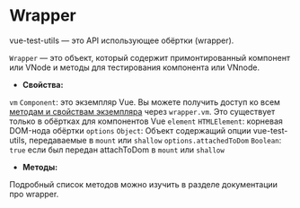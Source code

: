 # Wrapper

vue-test-utils — это API использующее обёртки (wrapper).

`Wrapper` — это объект, который содержит примонтированный компонент или VNode и методы для тестирования компонента или VNnode.

- **Свойства:**

`vm` `Component`: это экземпляр Vue. Вы можете получить доступ ко всем [методам и свойствам экземпляра](https://ru.vuejs.org/v2/api/index.html#%D0%9E%D0%BF%D1%86%D0%B8%D0%B8-%E2%80%94-%D0%B4%D0%B0%D0%BD%D0%BD%D1%8B%D0%B5) через `wrapper.vm`. Это существует только в обёртках для компонентов Vue
`element` `HTMLElement`: корневая DOM-нода обёртки
`options` `Object`: Объект содержащий опции vue-test-utils, передаваемые в `mount` или `shallow`
`options.attachedToDom` `Boolean`: `true` если был передан attachToDom в `mount` или `shallow`

- **Методы:**

Подробный список методов можно изучить в разделе документации про wrapper.
